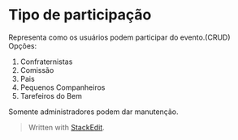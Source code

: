 <h1 id="tipo-de-participação">Tipo de participação</h1>
<p>Representa como os usuários podem participar do evento.(CRUD)<br>
Opções:</p>
<ol>
<li>Confraternistas</li>
<li>Comissão</li>
<li>Pais</li>
<li>Pequenos Companheiros</li>
<li>Tarefeiros do Bem</li>
</ol>
<p>Somente administradores podem dar manutenção.</p>
<blockquote>
<p>Written with <a href="https://stackedit.io/">StackEdit</a>.</p>
</blockquote>

